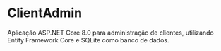 # ClientAdmin
Aplicação ASP.NET Core 8.0 para administração de clientes, utilizando Entity Framework Core e SQLite como banco de dados.
